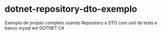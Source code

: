 # dotnet-repository-dto-exemplo
Exemplo de projeto completo usando Repository e DTO com unit de tests e banco mysql em DOTNET C#
